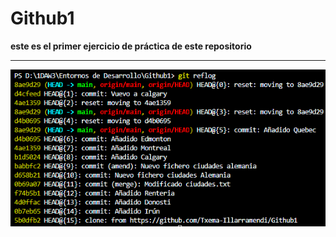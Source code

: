 # Github1
**este es el primer ejercicio de práctica de este repositorio**  

---

![Git bash](img/vista.png)